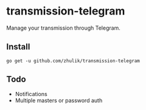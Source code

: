 # transmission-telegram

Manage your transmission through Telegram.


## Install

`go get -u github.com/zhulik/transmission-telegram`

## Todo

* Notifications
* Multiple masters or password auth
